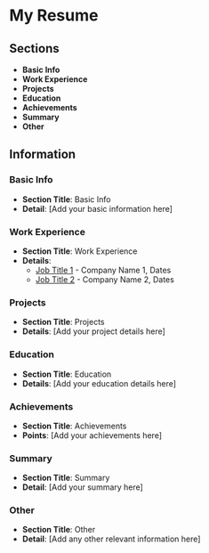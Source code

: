 # My Resume

## Sections

- **Basic Info**
- **Work Experience**
- **Projects**
- **Education**
- **Achievements**
- **Summary**
- **Other**

## Information

### Basic Info
- **Section Title**: Basic Info
- **Detail**: [Add your basic information here]

### Work Experience
- **Section Title**: Work Experience
- **Details**:
    - [Job Title 1](https://www.example.com) - Company Name 1, Dates
    - [Job Title 2](https://www.example.com) - Company Name 2, Dates

### Projects
- **Section Title**: Projects
- **Details**: [Add your project details here]

### Education
- **Section Title**: Education
- **Details**: [Add your education details here]

### Achievements
- **Section Title**: Achievements
- **Points**: [Add your achievements here]

### Summary
- **Section Title**: Summary
- **Detail**: [Add your summary here]

### Other
- **Section Title**: Other
- **Detail**: [Add any other relevant information here]

